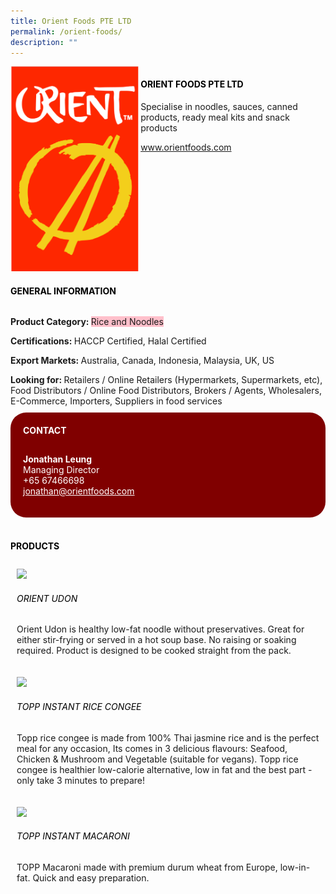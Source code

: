 ```yaml
--- 
title: Orient Foods PTE LTD 
permalink: /orient-foods/ 
description: ""
--- 
```

<div class="flex-paragraph"> 
<p style="text-transform: uppercase">
</p>
</div> 
<div class="flex-container" style="display: flex; flex-wrap: wrap;"> 
<div class="card sgds" style="flex: 1 1 40%; display: block;">
<img src="/images/orient.png">
</div> 
<div class="card-sgds" style="flex: 1 1 58%; display: block; margin-left: 3px"> 
<h4 style="text-transform: uppercase; color: black;">
<b>Orient Foods PTE LTD
</b>
</h4> 
<p>Specialise in noodles, sauces, canned products, ready meal kits and snack products
</p> 
<p>
<a href="https://www.orientfoods.com" target="_blank">www.orientfoods.com
</a>
</p> 
</div> 
</div> 
<h4 style="text-transform: uppercase; color: black;">
<b>General Information
</b>
</h4> 
<div class="flex-container" style="display: flex; flex-wrap: wrap;"> 
<div class="card sgds" style="flex: 1 1 65%; display: block; align-self: stretch"> 
<div class="flex-paragraph"> 
<p>
<b>Product Category: 
</b>
<span style="background-color: pink; border-radius: 10 px;">Rice and Noodles
</span>
</p> 
<p>
<b>Certifications: 
</b>HACCP Certified, Halal Certified
</p> 
<p>
<b>Export Markets: 
</b>Australia, Canada, Indonesia, Malaysia, UK, US
</p> 
<p style="margin-bottom: 10px;">
<b>Looking for: 
</b>Retailers / Online Retailers (Hypermarkets, Supermarkets, etc), Food Distributors / Online Food Distributors, Brokers / Agents, Wholesalers, E-Commerce, Importers, Suppliers in food services
</p> 
</div> 
</div> 
<div class="card sgds" style="flex: 1 1 35%; padding: 10px; display: block; background-color: maroon; border-radius: 25px; align-self: center;"> 
<h4 style="color: white; margin-top: 10px; margin-left: 10px;">CONTACT
</h4> 
<div class="flex-paragraph"> 
<p style="padding: 10px; color: white;">
<b>Jonathan Leung
</b>
<br>Managing Director
<br>+65 67466698
<br>
<a href="mailto:jonathan@orientfoods.com" style="color: white;">jonathan@orientfoods.com
</a>
</p> 
</div> 
</div> 
</div> 
<br> 
<h4 style="text-transform: uppercase; color: black;">
<b>products
</b>
</h4> 
<div style="display: flex; flex-wrap: wrap;"> 
<div class="card sgds" style="flex: 1 1 47%; margin: 10px; display: block;"> 
<div class="flex-image" style="display: block;">
<img src="https://drive.google.com/u/0/uc?id=1EFrSFdXUvBZ8nqegTQytdm9vqFL_AXTY&export=download">
</div> 
<div class="flex-paragraph"> 
<h6 style="text-transform: uppercase; color: black;">Orient Udon
</h6> 
<p>Orient Udon is healthy low-fat noodle without preservatives. Great for either stir-frying or served in a hot soup base. No raising or soaking required. Product is designed to be cooked straight from the pack.
</p>
</div> 
</div> 
<div class="card sgds" style="flex: 1 1 47%; margin: 10px; display: block;"> 
<div class="flex-image" style="display: block;">
<img src="https://drive.google.com/u/0/uc?id=1Iw9zXs55-Akuf7zsTC8o_eBrpwItv4BI&export=download">
</div> 
<div class="flex-paragraph"> 
<h6 style="text-transform: uppercase; color: black;">TOPP instant rice congee
</h6> 
<p>Topp rice congee is made from 100% Thai jasmine rice and is the perfect meal for any occasion, Its comes in 3 delicious flavours: Seafood, Chicken & Mushroom and Vegetable (suitable for vegans). Topp rice congee is healthier low-calorie alternative, low in fat and the best part - only take 3 minutes to prepare!
</p>
</div> 
</div> 
<div class="card sgds" style="flex: 1 1 47%; margin: 10px; display: block;"> 
<div class="flex-image" style="display: block;">
<img src="https://drive.google.com/u/0/uc?id=1BTtP306WDl66iOIQxw4fs_T2SoADn2mF&export=download">
</div> 
<div class="flex-paragraph"> 
<h6 style="text-transform: uppercase; color: black;">TOPP instant Macaroni
</h6> 
<p>TOPP Macaroni made with premium durum wheat from Europe, low-in-fat. Quick and easy preparation.
</p>
</div> 
</div> 
</div>